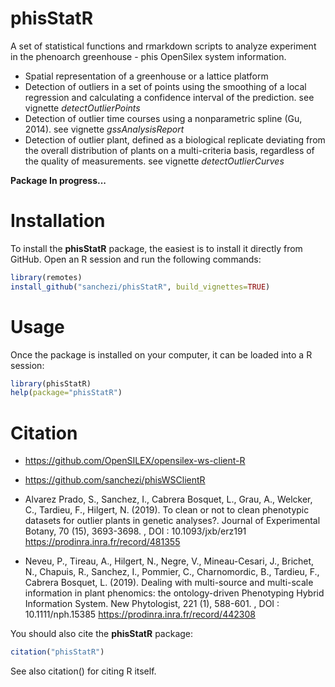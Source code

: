 # phisStatR

A set of statistical functions and rmarkdown scripts to analyze experiment in the phenoarch greenhouse - phis OpenSilex system information.
  
* Spatial representation of a greenhouse or a lattice platform
* Detection of outliers in a set of points using the smoothing of a local regression and calculating a confidence interval of the prediction. see vignette _detectOutlierPoints_
* Detection of outlier time courses using a nonparametric spline (Gu, 2014). see vignette _gssAnalysisReport_
* Detection of outlier plant, defined as a biological replicate deviating from the overall distribution of plants on a
multi-criteria basis, regardless of the quality of measurements. see vignette _detectOutlierCurves_

__Package In progress...__

# Installation

To install the **phisStatR** package, the easiest is to install it directly from GitHub. Open an R session and run the following commands:

```R
library(remotes) 
install_github("sanchezi/phisStatR", build_vignettes=TRUE)
```

# Usage

Once the package is installed on your computer, it can be loaded into a R session:

```R
library(phisStatR)
help(package="phisStatR")
```

# Citation

* https://github.com/OpenSILEX/opensilex-ws-client-R

* https://github.com/sanchezi/phisWSClientR

* Alvarez Prado, S., Sanchez, I., Cabrera Bosquet, L., Grau, A., Welcker, C., Tardieu, F., Hilgert, N. (2019). To clean or not to clean phenotypic datasets for outlier plants in genetic analyses?. Journal of Experimental Botany, 70 (15), 3693-3698. , DOI : 10.1093/jxb/erz191 https://prodinra.inra.fr/record/481355

* Neveu, P., Tireau, A., Hilgert, N., Negre, V., Mineau-Cesari, J., Brichet, N., Chapuis, R., Sanchez, I., Pommier, C., Charnomordic, B., Tardieu, F., Cabrera Bosquet, L. (2019). Dealing with multi-source and multi-scale information in plant phenomics: the ontology-driven Phenotyping Hybrid Information System. New Phytologist, 221 (1), 588-601. , DOI : 10.1111/nph.15385 https://prodinra.inra.fr/record/442308

You should also cite the **phisStatR** package:

```R
citation("phisStatR")
```

See also citation() for citing R itself.